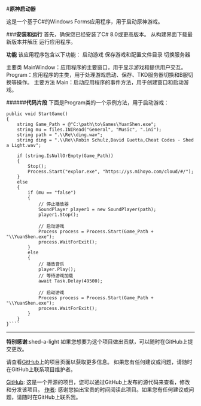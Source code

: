#**原神启动器**

这是一个基于C#的Windows Forms应用程序，用于启动原神游戏。

###**安装和运行**
首先，确保您已经安装了C# 8.0或更高版本。
从构建界面下载最新版本并解压
运行应用程序。

**功能**
该应用程序包含以下功能：
启动游戏
保存游戏和配置文件目录
切换服务器

主要类
MainWindow：应用程序的主要窗口，用于显示游戏和提供用户交互。
Program：应用程序的主类，用于处理游戏启动、保存、TKD服务器切换和B服切换等操作。
主要方法
Main：启动应用程序的事件方法，用于创建窗口和启动游戏。

######**代码片段**
下面是Program类的一个示例方法，用于启动游戏：

```
public void StartGame()
{
    string Game_Path = @"C:\path\to\Games\YuanShen.exe";
    string mu = files.INIRead("General", "Music", ".ini");
    string path = ".\\Re\\ding.wav";
    string ding = ".\\Re\\Robin Schulz,David Guetta,Cheat Codes - Shed a Light.wav";

    if (string.IsNullOrEmpty(Game_Path))
    {
        Stop();
        Process.Start("explor.exe", "https://ys.mihoyo.com/cloud/#/");
    }
    else
    {
        if (mu == "false")
        {
            // 停止播放器
            SoundPlayer player1 = new SoundPlayer(path);
            player1.Stop();

            // 启动游戏
            Process process = Process.Start(Game_Path + "\\YuanShen.exe");
            process.WaitForExit();
        }
        else
        {
            // 播放音乐
            player.Play();
            // 等待游戏加载
            await Task.Delay(49500);

            // 启动游戏
            Process process = Process.Start(Game_Path + "\\YuanShen.exe");
            process.WaitForExit();
        }
    }
}````
````
--------------------------------------------------------------------

**特别感谢**:shed-a-light
如果您想要为这个项目做出贡献，可以随时在GitHub上提交更改。

请查看[GitHub]([https://github.com/MedicineKing/MK-GIL])上的项目页面以获取更多信息。
如果您有任何建议或问题，请随时在GitHub上联系项目维护者。

[GitHub]([https://github.com/MedicineKing/MK-GIL]): 这是一个开源的项目，您可以通过GitHub上发布的源代码来查看，修改和分发该项目。
[作者]([https://github.com/MedicineKing]): 感谢您抽出宝贵的时间阅读此项目。如果您有任何建议或问题，请随时在GitHub上联系我。
